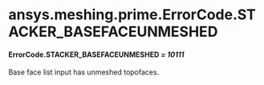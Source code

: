 # ansys.meshing.prime.ErrorCode.STACKER_BASEFACEUNMESHED



#### ErrorCode.STACKER_BASEFACEUNMESHED *= 10111*

Base face list input has unmeshed topofaces.

<!-- !! processed by numpydoc !! -->
